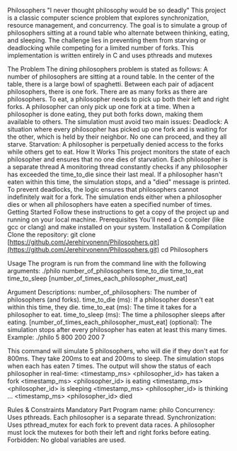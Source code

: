 Philosophers
"I never thought philosophy would be so deadly"
This project is a classic computer science problem that explores synchronization, resource management, and concurrency. The goal is to simulate a group of philosophers sitting at a round table who alternate between thinking, eating, and sleeping. The challenge lies in preventing them from starving or deadlocking while competing for a limited number of forks.
This implementation is written entirely in C and uses pthreads and mutexes

The Problem
The dining philosophers problem is stated as follows:
A number of philosophers are sitting at a round table.
In the center of the table, there is a large bowl of spaghetti.
Between each pair of adjacent philosophers, there is one fork. There are as many forks as there are philosophers.
To eat, a philosopher needs to pick up both their left and right forks.
A philosopher can only pick up one fork at a time.
When a philosopher is done eating, they put both forks down, making them available to others.
The simulation must avoid two main issues:
Deadlock: A situation where every philosopher has picked up one fork and is waiting for the other, which is held by their neighbor. No one can proceed, and they all starve.
Starvation: A philosopher is perpetually denied access to the forks while others get to eat.
How It Works
This project monitors the state of each philosopher and ensures that no one dies of starvation. Each philosopher is a separate thread
A monitoring thread constantly checks if any philosopher has exceeded the time_to_die since their last meal.
If a philosopher hasn't eaten within this time, the simulation stops, and a "died" message is printed.
To prevent deadlocks, the logic ensures that philosophers cannot indefinitely wait for a fork.
The simulation ends either when a philosopher dies or when all philosophers have eaten a specified number of times.
Getting Started
Follow these instructions to get a copy of the project up and running on your local machine.
Prerequisites
You'll need a C compiler (like gcc or clang) and make installed on your system.
Installation & Compilation
Clone the repository:
git clone [https://github.com/Jerehirvonenn/Philosophers.git](https://github.com/Jerehirvonenn/Philosophers.git)
cd Philosophers


Usage
The program is run from the command line with the following arguments:
./philo number_of_philosophers time_to_die time_to_eat time_to_sleep [number_of_times_each_philosopher_must_eat]


Argument Descriptions:
number_of_philosophers: The number of philosophers (and forks).
time_to_die (ms): If a philosopher doesn't eat within this time, they die.
time_to_eat (ms): The time it takes for a philosopher to eat.
time_to_sleep (ms): The time a philosopher sleeps after eating.
[number_of_times_each_philosopher_must_eat] (optional): The simulation stops after every philosopher has eaten at least this many times.
Example:
./philo 5 800 200 200 7


This command will simulate 5 philosophers, who will die if they don't eat for 800ms. They take 200ms to eat and 200ms to sleep. The simulation stops when each has eaten 7 times.
The output will show the status of each philosopher in real-time:
<timestamp_ms> <philosopher_id> has taken a fork
<timestamp_ms> <philosopher_id> is eating
<timestamp_ms> <philosopher_id> is sleeping
<timestamp_ms> <philosopher_id> is thinking
...
<timestamp_ms> <philosopher_id> died



Rules & Constraints
Mandatory Part
Program name: philo
Concurrency: Uses pthreads. Each philosopher is a separate thread.
Synchronization: Uses pthread_mutex for each fork to prevent data races. A philosopher must lock the mutexes for both their left and right forks before eating.
Forbidden: No global variables are used.

